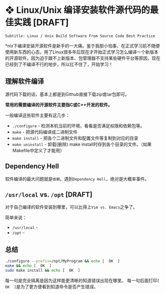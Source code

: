 # ❖ Linux/Unix 编译安装软件源代码的最佳实践 [DRAFT]

`Subtitle: Linux / Unix Build Software From Source Code Best Practice`

*nix下编译安装开源软件是新手的一大痛。鉴于我胆小怕事、在正式学习前不随便使用新东西的心态，用了Linux很多年后现在才开始正式学习怎么编译一个新版本的开源软件。因为迫于跟不上新版本、包管理器不支持某些硬件平台等原因，现在已经到了不编译不行的地步，所以扛不住了，开始学习！


## 理解软件编译

源代码下载的话，基本上都是到Github直接下载zip或tar包即可。

**常用的需要编译的开源软件主要指C或C++开发的软件。**

一般编译这些软件主要有这几步：
- `./configure` - 检测本机当前的环境，看看是否满足权限和依赖包等。
- `make` - 把源代码编译成二进制文件
- `make install` - 把各个二进制文件和配置文件等复制到对应的目录
- `make uninstall` - 卸载(删除) make install时存到各个目录的文件。（如果Makefile中定义了才能用）


## Dependency Hell

软件编译的最大问题就是`依赖`。遇到`Dependency Hell`，绝对是大概率事件。


## `/usr/local` vs. `/opt` [DRAFT]

对于自己编译的软件安装到哪里，可以比得上`Vim vs. Emacs`之争了。

简单来说：
- `/usr/local` - 
- `/opt` - 


## 总结

```sh
./configure --prefix=/opt/MyProgram && echo [  OK  ]
make && echo [  OK  ]
sudo make install && echo [  OK  ]
```

每一句是完全隔离是因为这样能更清晰的知道错误出现在哪里。
每一句后面打印`[  OK  ]`是为了更方便看到知道命令是否产生错误。